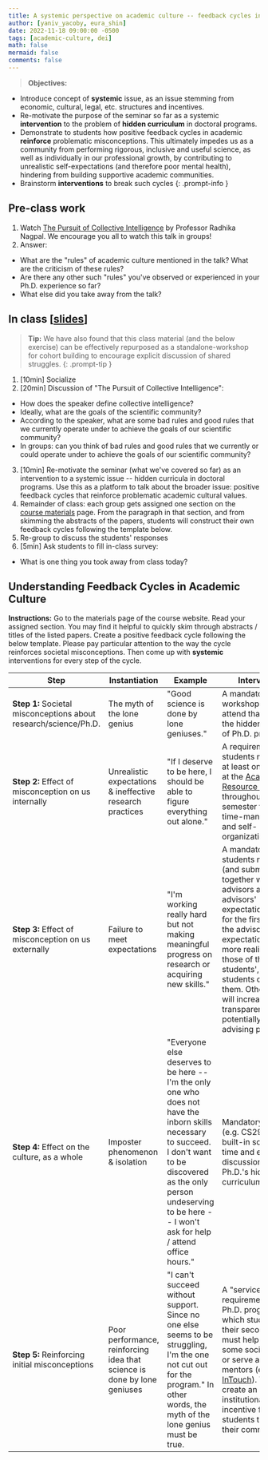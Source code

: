 ```yaml
---
title: A systemic perspective on academic culture -- feedback cycles in academic culture
author: [yaniv_yacoby, eura_shin]
date: 2022-11-18 09:00:00 -0500
tags: [academic-culture, dei]
math: false
mermaid: false
comments: false
---
```


> **Objectives:**
* Introduce concept of **systemic** issue, as an issue stemming from economic, cultural, legal, etc. structures and incentives.
* Re-motivate the purpose of the seminar so far as a systemic **intervention** to the problem of **hidden curriculum** in doctoral programs.
* Demonstrate to students how positive feedback cycles in academic **reinforce** problematic misconceptions. This ultimately impedes us as a community from performing rigorous, inclusive and useful science, as well as individually in our professional growth, by contributing to unrealistic self-expectations (and therefore poor mental health), hindering from building supportive academic communities.
* Brainstorm **interventions** to break such cycles
{: .prompt-info }


## Pre-class work

1. Watch [The Pursuit of Collective Intelligence](https://cornell.hosted.panopto.com/Panopto/Pages/Viewer.aspx?id=01d4c974-d005-434a-8544-a8cf0179150f) by Professor Radhika Nagpal. We encourage you all to watch this talk in groups!
2. Answer:
  * What are the "rules" of academic culture mentioned in the talk? What are the criticism of these rules? 
  * Are there any other such "rules" you've observed or experienced in your Ph.D. experience so far? 
  * What else did you take away from the talk?


## In class \[[slides](https://docs.google.com/presentation/d/1meP0gCiMPYTJKeKbjVHZeFeoS4eAS2sAA7a69RGR7AQ/edit?usp=sharing)\]

> **Tip:** We have also found that this class material (and the below exercise) can be effectively repurposed as a standalone-workshop for cohort building to encourage explicit discussion of shared struggles. 
{: .prompt-tip }

1. [10min] Socialize
2. [20min] Discussion of "The Pursuit of Collective Intelligence":
  * How does the speaker define collective intelligence?
  * Ideally, what are the goals of the scientific community?
  * According to the speaker, what are some bad rules and good rules that we currently operate under to achieve the goals of our scientific community?
  * In groups: can you think of bad rules and good rules that we currently or could operate under to achieve the goals of our scientific community?
3. [10min] Re-motivate the seminar (what we've covered so far) as an intervention to a systemic issue -- hidden curricula in doctoral programs. Use this as a platform to talk about the broader issue: positive feedback cycles that reinforce problematic academic cultural values.
4. Remainder of class: each group gets assigned one section on the [course materials](https://yanivyacoby.github.io/harvard-cs290/materials/) page. From the paragraph in that section, and from skimming the abstracts of the papers, students will construct their own feedback cycles following the template below.
5. Re-group to discuss the students' responses
6. [5min] Ask students to fill in-class survey:
  * What is one thing you took away from class today? 


## Understanding Feedback Cycles in Academic Culture


**Instructions:**
Go to the materials page of the course website. Read your assigned section. You may find it helpful to quickly skim through abstracts / titles of the listed papers.
Create a positive feedback cycle following the below template.
Please pay particular attention to the way the cycle reinforces societal misconceptions.
Then come up with **systemic** interventions for every step of the cycle.

<table style="table-layout: fixed; width: 100%">
<thead>
  <tr>
    <th style="white-space: normal;">Step</th>
    <th style="white-space: normal;">Instantiation</th>
    <th style="white-space: normal;">Example</th>
    <th style="white-space: normal;">Intervention</th>
  </tr>
</thead>
<tbody>
  <tr>
    <td style="white-space: normal;"><strong>Step 1:</strong> Societal misconceptions about research/science/Ph.D.</td>
    <td style="white-space: normal;">The myth of the lone genius</td>
    <td style="white-space: normal;">"Good science is done by lone geniuses."</td>
    <td style="white-space: normal;">A mandatory workshop students attend that highlights the hidden curricula of Ph.D. programs.</td>
  </tr>
  <tr>
    <td style="white-space: normal;"><strong>Step 2:</strong> Effect of misconception on us internally</td>
    <td style="white-space: normal;">Unrealistic expectations &amp; ineffective research practices</td>
    <td style="white-space: normal;">"If I deserve to be here, I should be able to figure everything out alone."</td>
    <td style="white-space: normal;">A requirement that students must attend at least one session at the <a href="https://academicresourcecenter.harvard.edu/">Academic Resource Center</a> throughout their first semester to discuss time-management and self-organization.</td>
  </tr>
  <tr>
    <td style="white-space: normal;"><strong>Step 3:</strong> Effect of misconception on us externally</td>
    <td style="white-space: normal;">Failure to meet expectations </td>
    <td style="white-space: normal;">"I'm working really hard but not making meaningful progress on research or acquiring new skills."</td>
    <td style="white-space: normal;">A mandatory form students must fill (and submit) together with their advisors about their advisors' expectations of them for the first year. If the advisors' expectations are more realistic than those of the students', the students can adjust them. Otherwise, this will increase transparency into potentially atypical advising practices.</td>
  </tr>
  <tr>
    <td style="white-space: normal;"><strong>Step 4:</strong> Effect on the culture, as a whole</td>
    <td style="white-space: normal;">Imposter phenomenon &amp; isolation </td>
    <td style="white-space: normal;">"Everyone else deserves to be here -- I'm the only one who does not have the inborn skills necessary to succeed. I don't want to be discovered as the only person undeserving to be here -- I won't ask for help / attend office hours."</td>
    <td style="white-space: normal;">Mandatory seminar (e.g. CS290) with built-in socialization time and explicit discussion of the Ph.D.'s hidden curriculum.</td>
  </tr>
  <tr>
    <td style="white-space: normal;"><strong>Step 5:</strong> Reinforcing initial misconceptions</td>
    <td style="white-space: normal;">Poor performance, reinforcing idea that science is done by lone geniuses </td>
    <td style="white-space: normal;">"I can't succeed without support. Since no one else seems to be struggling, I'm the one not cut out for the program." In other words, the myth of the lone genius must be true.</td>
    <td style="white-space: normal;">A "service" requirement for the Ph.D. program, in which students in their second year must help organize some social events or serve as peer mentors (e.g. in <a href="https://intouch.seas.harvard.edu/">InTouch</a>). This will create an institutional/systemic incentive for students to invest in their community.</td>
  </tr>
</tbody>
</table>
